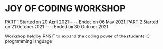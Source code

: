 # JOY OF CODING WORKSHOP
PART 1 Started on 20 April 2021 ---- Ended on 06 May 2021.
PART 2 Started on 21 October 2021 ---- Ended on 30 October 2021.

Workshop held by RNSIT to expand the coding power of the students.
C programming language
